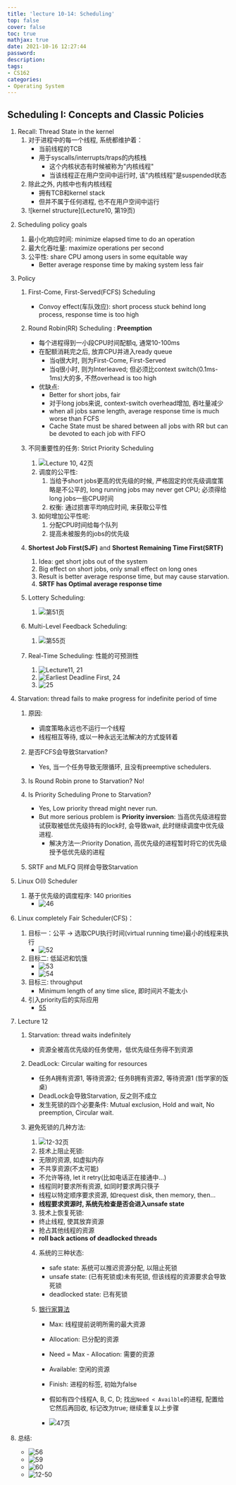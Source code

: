 ```yaml
---
title: 'lecture 10-14: Scheduling'
top: false
cover: false
toc: true
mathjax: true
date: 2021-10-16 12:27:44
password:
description:
tags:
- CS162
categories:
- Operating System
---
```


## Scheduling I: Concepts and Classic Policies

1. Recall: Thread State in the kernel
   1. 对于进程中的每一个线程, 系统都维护着：
      - 当前线程的TCB
      - 用于syscalls/interrupts/traps的内核栈
         - 这个内核状态有时候被称为"内核线程"
         - 当该线程正在用户空间中运行时, 该"内核线程"是suspended状态
   2. 除此之外, 内核中也有内核线程
       - 拥有TCB和kernel stack
       - 但并不属于任何进程, 也不在用户空间中运行
   3. ![kernel structure](Lecture10, 第19页)
<!-- more -->
2. Scheduling policy goals
   1. 最小化响应时间: minimize elapsed time to do an operation
   2. 最大化吞吐量: maximize operations per second
   3. 公平性: share CPU among users in some equitable way
      - Better average response time by making system less fair

3. Policy
   1. First-Come, First-Served(FCFS) Scheduling
      - Convoy effect(车队效应): short process stuck behind long process, response time is too high

   2. Round Robin(RR) Scheduling : **Preemption**
      - 每个进程得到一小段CPU时间配额q, 通常10-100ms
      - 在配额消耗完之后, 放弃CPU并进入ready queue
        - 当q很大时, 则为First-Come, First-Served
        - 当q很小时, 则为Interleaved; 但必须比context switch(0.1ms-1ms)大的多, 不然overhead is too high
      - 优缺点:
        - Better for short jobs, fair
        - 对于long jobs来说, context-switch overhead增加, 吞吐量减少
        - when all jobs same length, average response time is much worse than FCFS
        - Cache State must be shared between all jobs with RR but can be devoted to each job with FIFO

   3. 不同重要性的任务: Strict Priority Scheduling
      1. ![Lecture 10, 42页]()
      2. 调度的公平性:
         1. 当给予short jobs更高的优先级的时候, 严格固定的优先级调度策略是不公平的, long running jobs may never get CPU; 必须得给long jobs一些CPU时间
         2. 权衡: 通过损害平均响应时间, 来获取公平性
      3. 如何增加公平性呢:
         1. 分配CPU时间给每个队列
         2. 提高未被服务的jobs的优先级

   4. **Shortest Job First(SJF)** and **Shortest Remaining Time First(SRTF)**
      1. Idea: get short jobs out of the system
      2. Big effect on short jobs, only small effect on long ones
      3. Result is better average response time, but may cause starvation.
      4. **SRTF has Optimal average response time**

   5. Lottery Scheduling:
      1. ![第51页]()

   6. Multi-Level Feedback Scheduling:
      1. ![第55页]()


   7. Real-Time Scheduling: 性能的可预测性
      1. ![Lecture11, 21]()
      2. ![Earliest Deadline First, 24]()
      3. ![25]()

4. Starvation: thread fails to make progress for indefinite period of time
   1. 原因:
      - 调度策略永远也不运行一个线程
      - 线程相互等待, 或以一种永远无法解决的方式旋转着
   2. 是否FCFS会导致Starvation?
      - Yes, 当一个任务导致无限循环, 且没有preemptive schedulers.

   3. Is Round Robin prone to Starvation? No!
   4. Is Priority Scheduling Prone to Starvation?
      - Yes, Low priority thread might never run.
      - But more serious problem is **Priority inversion**: 当高优先级进程尝试获取被低优先级持有的lock时, 会导致wait, 此时继续调度中优先级进程. 
        - 解决方法一:Priority Donation, 高优先级的进程暂时将它的优先级授予低优先级的进程
   5. SRTF and MLFQ 同样会导致Starvation

5. Linux O(I) Scheduler
   1. 基于优先级的调度程序: 140 priorities
      - ![46]()
6. Linux completely Fair Scheduler(CFS)：
   1. 目标一：公平 -> 选取CPU执行时间(virtual running time)最小的线程来执行
      - ![52]()
   2. 目标二: 低延迟和饥饿
      - ![53]()
      - ![54]()
   3. 目标三: throughput
      - Minimum length of any time slice, 即时间片不能太小
   4. 引入priority后的实际应用
      - [55]()

7. Lecture 12
   1. Starvation: thread waits indefinitely
      - 资源全被高优先级的任务使用，低优先级任务得不到资源 
   2. DeadLock: Circular waiting for resources
      - 任务A拥有资源1, 等待资源2; 任务B拥有资源2, 等待资源1 (哲学家的饭桌)
      - DeadLock会导致Starvation, 反之则不成立
      - 发生死锁的四个必要条件: Mutual exclusion, Hold and wait, No preemption, Circular wait.

   3. 避免死锁的几种方法:
      1. ![12-32页]()
      2. 技术上阻止死锁:
        - 无限的资源, 如虚拟内存
        - 不共享资源(不太可能)
        - 不允许等待, let it retry(比如电话正在接通中...)
        - 线程同时要求所有资源, 如同时要求两只筷子
        - 线程以特定顺序要求资源, 如request disk, then memory, then...
        - **线程要求资源时, 系统先检查是否会进入unsafe state**
      3. 技术上恢复死锁:
        - 终止线程, 使其放弃资源
        - 抢占其他线程的资源
        - **roll back actions of deadlocked threads**
      4. 系统的三种状态:
         - safe state: 系统可以推迟资源分配, 以阻止死锁
         - unsafe state: (已有死锁或)未有死锁, 但该线程的资源要求会导致死锁
         - deadlocked state: 已有死锁

      5. [银行家算法](https://zh.wikipedia.org/zh-cn/%E9%93%B6%E8%A1%8C%E5%AE%B6%E7%AE%97%E6%B3%95)
         - Max: 线程提前说明所需的最大资源
         - Allocation: 已分配的资源
         - Need = Max - Allocation: 需要的资源
         - Available: 空闲的资源
         - Finish: 进程的标签, 初始为false

         - 假如有四个线程A, B, C, D; 找出`Need < Availble`的进程, 配置给它然后再回收, 标记改为true; 继续重复以上步骤
         - ![47页]()


8. 总结:
   - ![56]()
   - ![59]()
   - ![60]()
   - ![12-50]()